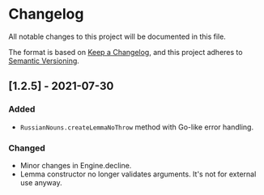# Changelog
All notable changes to this project will be documented in this file.

The format is based on [Keep a Changelog](https://keepachangelog.com/en/1.0.0/),
and this project adheres to [Semantic Versioning](https://semver.org/spec/v2.0.0.html).

## [1.2.5] - 2021-07-30
### Added
- `RussianNouns.createLemmaNoThrow` method with Go-like error handling.

### Changed
- Minor changes in Engine.decline.
- Lemma constructor no longer validates arguments. It's not for external use anyway. 